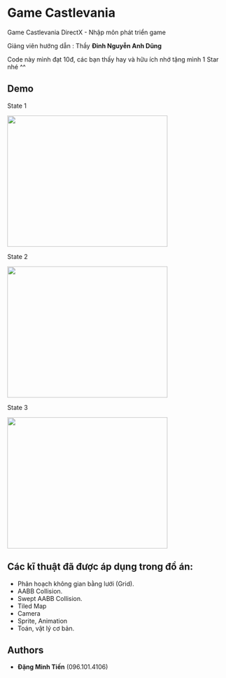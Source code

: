 # Game Castlevania
Game Castlevania DirectX - Nhập môn phát triển game

Giảng viên hướng dẫn : Thầy **Đinh Nguyễn Anh Dũng**

Code này mình đạt 10đ, các bạn thấy hay và hữu ích nhớ tặng mình 1 Star nhé ^^

## Demo

State 1

<img src="https://github.com/miticc06/game/raw/branch_fix_final/1.png" data-canonical-src="https://github.com/miticc06/game/raw/branch_fix_final/1.png" width="366" height="300" />

State 2

<img src="https://github.com/miticc06/game/raw/branch_fix_final/2.png" data-canonical-src="https://github.com/miticc06/game/raw/branch_fix_final/2.png" width="366" height="300" />

State 3

<img src="https://github.com/miticc06/game/raw/branch_fix_final/3.png" data-canonical-src="https://github.com/miticc06/game/raw/branch_fix_final/3.png" width="366" height="300" />


## Các kĩ thuật đã được áp dụng trong đồ án:
- Phân hoạch không gian bằng lưới (Grid).
- AABB Collision.
- Swept AABB Collision.
- Tiled Map
- Camera
- Sprite, Animation
- Toán, vật lý cơ bản.
 
## Authors

* **Đặng Minh Tiến** (096.101.4106)

